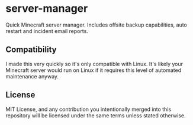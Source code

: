 # server-manager

Quick Minecraft server manager. 
Includes offsite backup capabilities, auto restart and incident email reports.

## Compatibility

I made this very quickly so it's only compatible with Linux. It's likely your Minecraft server would run on Linux if it requires this level of automated maintenance anyway.

## License

MIT License, and any contribution you intentionally merged into this repository will be licensed under the same terms unless stated otherwise.